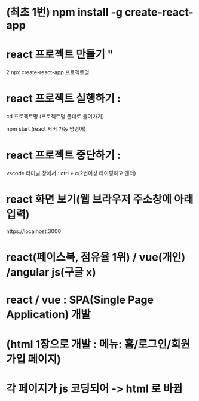 # (최초 1번) npm install -g create-react-app

# react 프로젝트 만들기 " 
2 npx create-react-app 프로젝트명

# react 프로젝트 실행하기 : 
cd 프로젝트명 (프로젝트명 폴더로 들어가기)

npm start (react 서버 가동 명령어)

# react 프로젝트 중단하기 : 
vscode 터미널 창에서 : ctrl + c(2번이상 타이핑하고 엔터)

# react 화면 보기(웹 브라우저 주소창에 아래 입력)
https://localhost:3000

# react(페이스북, 점유율 1위) / vue(개인) /angular js(구글 x)

# react / vue : SPA(Single Page Application) 개발
# (html 1장으로 개발 : 메뉴: 홈/로그인/회원가입 페이지)
# 각 페이지가 js 코딩되어 -> html 로 바뀜